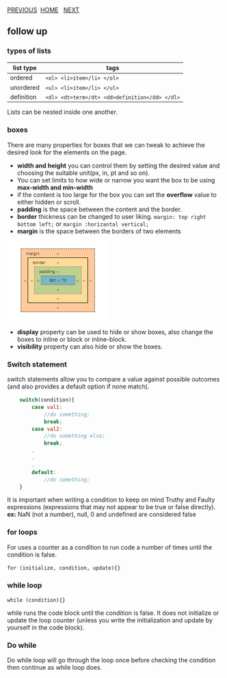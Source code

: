 [PREVIOUS](https://dinaalsaid.github.io/reading-notes/class-02) &nbsp;[HOME](https://dinaalsaid.github.io/reading-notes/)  &nbsp; [NEXT](https://dinaalsaid.github.io/reading-notes/) 

## follow up

### types of lists

list type|tags
-----|-----
ordered| `<ol> <li>item</li> </ol>`
unordered|`<ul> <li>item</li> </ul>`
definition|`<dl> <dt>term</dt> <dd>definition</dd> </dl>`

Lists can be nested inside one another.

### boxes 
There are many properties for boxes that we can tweak to achieve the desired look for the elements on the page.

* **width and height** you can control them by setting the desired value and choosing the suitable unit(px, in, pt and so on).
* You can set limits to how wide or narrow you want the box to be using **max-width and min-width**
* if the content is too large for the box you can set the **overflow** value to either hidden or scroll.
* **padding** is the space between the content and the border.
* **border** thickness can be changed to user liking. `margin: top right bottom left;` or `margin :horizantal vertical;`
* **margin** is the space between the borders of two elements

![margin](images/margin.PNG)

* **display** property can be used to hide or show boxes, also change the boxes to inline or block or inline-block.
* **visibility** property can also hide or show the boxes.

### Switch statement
switch statements allow you to compare a value against possible outcomes (and also provides a default option if none match).

```JavaScript
    switch(condition){
        case val1:
            //do something;
            break;
        case val2:
            //do something else;
            break;
        .
        .
        .
        default:
            //do something;
    }
```
It is important when writing a condition to keep on mind Truthy and Faulty expressions (expressions that may not appear to be true or false directly).
**ex:** NaN (not a number), null, 0 and undefined are  considered false 


### for loops

For uses a counter as a condition
to run code a number of times until the 
condition is false.

````
for (initialize, condition, update){}
````


### while loop 

````
while (condition){}
````

while runs the code block until the condition is false.
It does not initialize or update the loop 
counter (unless you write the initialization and update 
by yourself in the code block).

### Do while 
Do while loop will go through the loop once before checking the condition then continue as while loop does.


